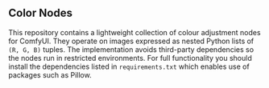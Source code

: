 ## Color Nodes

This repository contains a lightweight collection of colour adjustment nodes
for ComfyUI.  They operate on images expressed as nested Python lists of
``(R, G, B)`` tuples.  The implementation avoids third-party dependencies so the
nodes run in restricted environments.  For full functionality you should
install the dependencies listed in ``requirements.txt`` which enables use of
packages such as Pillow.
